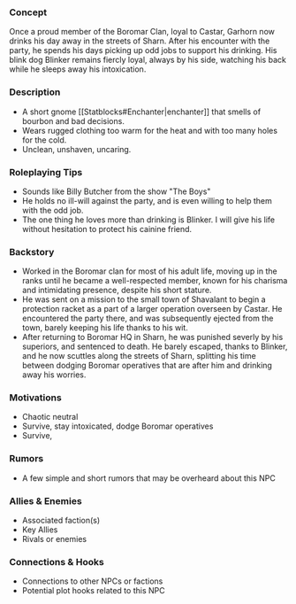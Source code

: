 ### Concept 

Once a proud member of the Boromar Clan, loyal to Castar, Garhorn now drinks his day away in the streets of Sharn. After his encounter with the party, he spends his days picking up odd jobs to support his drinking. His blink dog Blinker remains fiercly loyal, always by his side, watching his back while he sleeps away his intoxication.

### Description

- A short gnome [[Statblocks#Enchanter|enchanter]] that smells of bourbon and bad decisions.
- Wears rugged clothing too warm for the heat and with too many holes for the cold.
- Unclean, unshaven,  uncaring.

### Roleplaying Tips

- Sounds like Billy Butcher from the show "The Boys"
- He holds no ill-will against the party, and is even willing to help them with the odd job.
- The one thing he loves more than drinking is Blinker. I will give his life without hesitation to protect his cainine friend.
### Backstory

- Worked in the Boromar clan for most of his adult life, moving up in the ranks until he became a well-respected member, known for his charisma and intimidating presence, despite his short stature.
- He was sent on a mission to the small town of Shavalant to begin a protection racket as a part of a larger operation overseen by Castar. He encountered the party there, and was subsequently ejected from the town, barely keeping his life thanks to his wit.
- After returning to Boromar HQ in Sharn, he was punished severly by his superiors, and sentenced to death. He barely escaped, thanks to Blinker, and he now scuttles along the streets of Sharn, splitting his time between dodging Boromar operatives that are after him and drinking away his worries.

### Motivations 

- Chaotic neutral
- Survive, stay intoxicated, dodge Boromar operatives
- Survive, 

### Rumors

- A few simple and short rumors that may be overheard about this NPC

### Allies & Enemies

- Associated faction(s)
- Key Allies
- Rivals or enemies

### Connections & Hooks

- Connections to other NPCs or factions
- Potential plot hooks related to this NPC